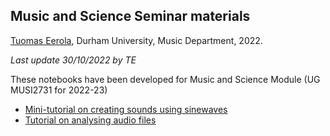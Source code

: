## Music and Science Seminar materials

[Tuomas Eerola](https://www.durham.ac.uk/staff/tuomas-eerola/), Durham University, Music Department, 2022.

_Last update 30/10/2022 by TE_

These notebooks have been developed for Music and Science Module (UG MUSI2731 for 2022-23)

- [Mini-tutorial on creating sounds using sinewaves](seminar2B.ipynb)
- [Tutorial on analysing audio files](seminar2A.ipynb)

